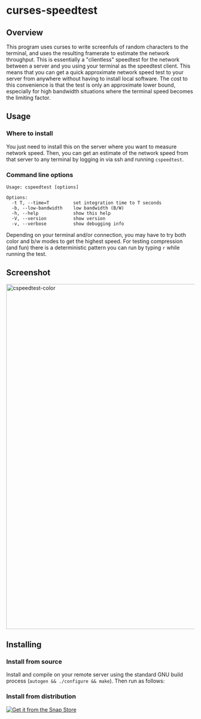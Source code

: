 # curses-speedtest

## Overview

This program uses curses to write screenfuls of random characters to the terminal, and uses the resulting framerate to estimate the network throughput. This is essentially a "clientless" speedtest for the network between a server and you using your terminal as the speedtest client. This means that you can get a quick approximate network speed test to your server from anywhere without having to install local software. The cost to this convenience is that the test is only an approximate lower bound, especially for high bandwidth situations where the terminal speed becomes the limiting factor.

## Usage

### Where to install

You just need to install this on the server where you want to measure network speed. Then, you can get an estimate of the network speed from that server to any terminal by logging in via ssh and running `cspeedtest`.

### Command line options

```
Usage: cspeedtest [options]

Options:
  -t T, --time=T         set integration time to T seconds
  -b, --low-bandwidth    low bandwidth (B/W)
  -h, --help             show this help
  -V, --version          show version
  -v, --verbose          show debugging info
```

Depending on your terminal and/or connection, you may have to try both color and b/w modes to get the highest speed. For testing compression (and fun) there is a deterministic pattern you can run by typing `r` while running the test.

## Screenshot

<img width="923" alt="cspeedtest-color" src="https://user-images.githubusercontent.com/660566/147842191-f486bfaa-2f5c-4466-a19b-7e73e34e956f.png">

## Installing

### Install from source

Install and compile on your remote server using the standard GNU build process (`autogen && ./configure && make`). Then run as follows:

### Install from distribution

[![Get it from the Snap Store](https://snapcraft.io/static/images/badges/en/snap-store-black.svg)](https://snapcraft.io/cspeedtest)

